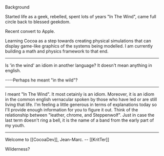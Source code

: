 

Background

Started life as a geek, rebelled, spent lots of years "In The Wind", came full circle back to blessed geekdom.

Recent convert to Apple. 

Learning Cocoa as a step towards creating physical simulations that can display game-like graphics of the systems being modelled. I am currently building a math and physics framework to that end.

----

Is 'in the wind' an idiom in another language?  It doesn't mean anything in english.

----Perhaps he meant "in the wild"?

----

I meant "In The Wind". It most cetainly is an idiom. Moreover, it is an idiom in the common english vernacular spoken by those who have led or are still living that life. I'm feeling a little generous in terms of explanations today so I'll provide enough information for you to figure it out. Think of the relationship between "leather, chrome, and Steppenwolf". Just in case the last term doesn't ring a bell, it is the name of a band from the early part of my youth.

----

Welcome to [[CocoaDev]], Jean-Marc. -- [[KritTer]]

Wilderness?